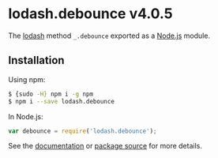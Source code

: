 # lodash.debounce v4.0.5

The [lodash](https://lodash.com/) method `_.debounce` exported as a [Node.js](https://nodejs.org/) module.

## Installation

Using npm:
```bash
$ {sudo -H} npm i -g npm
$ npm i --save lodash.debounce
```

In Node.js:
```js
var debounce = require('lodash.debounce');
```

See the [documentation](https://lodash.com/docs#debounce) or [package source](https://github.com/lodash/lodash/blob/4.0.5-npm-packages/lodash.debounce) for more details.
